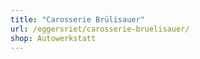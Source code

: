 ```yaml
---
title: "Carosserie Brülisauer"
url: /eggersriet/carosserie-bruelisauer/
shop: Autowerkstatt
---
```


